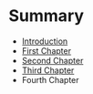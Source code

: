 # Summary

* [Introduction](README.md)
* [First Chapter](chapter1.md)
* [Second Chapter](chapter2.md)
* [Third Chapter](chapter3.md)
* Fourth Chapter


